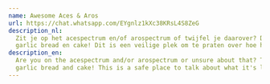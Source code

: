 ```yaml
---
name: Awesome Aces & Aros
url: https://chat.whatsapp.com/EYgnlz1kXc38KRsL4S8ZeG
description_nl:
  Zit je op het acespectrum en/of arospectrum of twijfel je daarover? Dan zul je deze groepchat net zo leuk vinden als 
  garlic bread en cake! Dit is een veilige plek om te praten over hoe het voor jou is of vragen te stellen aan anderen!
description_en:
  Are you on the acespectrum and/or arospectrum or unsure about that? Then you'll love this groupchat just as much as
  garlic bread and cake! This is a safe place to talk about what it's like for you or to ask others questions!
---
```

